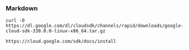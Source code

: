 ### Markdown

    curl -O https://dl.google.com/dl/cloudsdk/channels/rapid/downloads/google-cloud-sdk-330.0.0-linux-x86_64.tar.gz

    https://cloud.google.com/sdk/docs/install
